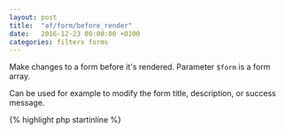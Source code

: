 ```yaml
---
layout: post
title:  "af/form/before_render"
date:   2016-12-23 00:00:00 +0100
categories: filters forms
---
```


Make changes to a form before it's rendered. Parameter `$form` is a form array.

Can be used for example to modify the form title, description, or success message.

{% highlight php startinline %}
<?php

function filter_form( $form, $args ) {
    $form['display']['description'] = 'New form description';
    
    return $form;
}
add_filter( 'af/form/before_render', 'filter_form', 10, 2 );
add_filter( 'af/form/before_render/id=FORM_ID', 'filter_form', 10, 2 );
add_filter( 'af/form/before_render/key=FORM_KEY', 'filter_form', 10, 2 );

{% endhighlight %}